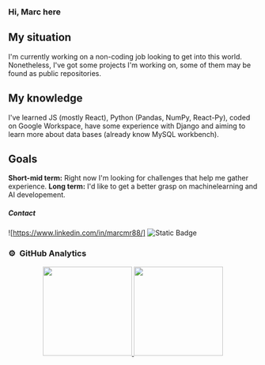 ### Hi, Marc here

## My situation
I'm currently working on a non-coding job looking to get into this world. Nonetheless, I've got some projects I'm working on, some of them may be found as public repositories. 

## My knowledge
I've learned JS (mostly React), Python (Pandas, NumPy, React-Py), coded on Google Workspace, have some experience with Django and aiming to learn more about data bases (already know MySQL workbench).

## Goals
**Short-mid term:** Right now I'm looking for challenges that help me gather experience.
**Long term:** I'd like to get a better grasp on machinelearning and AI developement. 

##### Contact
![https://www.linkedin.com/in/marcmr88/]
![Static Badge](https://img.shields.io/badge/Linkedin?style=flat&link=https%3A%2F%2Fwww.linkedin.com%2Fin%2Fmarcmr88%2F)

<!--
**MMRos/MMRos** is a ✨ _special_ ✨ repository because its `README.md` (this file) appears on your GitHub profile.

Here are some ideas to get you started:

- 🔭 I’m currently working on ...
- 🌱 I’m currently learning ...
- 👯 I’m looking to collaborate on ...
- 🤔 I’m looking for help with ...
- 💬 Ask me about ...
- 📫 How to reach me: ...
- 😄 Pronouns: ...
- ⚡ Fun fact: ...
-->

### ⚙️ &nbsp;GitHub Analytics

<p align="center">
<a href="https://github.com/ArisGuimera">
  <img height="180em" src="https://github-readme-stats-eight-theta.vercel.app/api?username=ArisGuimera&show_icons=true&theme=algolia&include_all_commits=true&count_private=true"/>
  <img height="180em" src="https://github-readme-stats-eight-theta.vercel.app/api/top-langs/?username=ArisGuimera&layout=compact&langs_count=8&theme=algolia"/>
</a>
</p>
